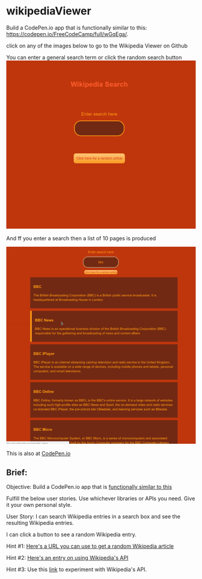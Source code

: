 # wikipediaViewer
Build a CodePen.io app that is functionally similar to this: https://codepen.io/FreeCodeCamp/full/wGqEga/.

click on any of the images below to go to the Wikipedia Viewer on Github

You can enter a general search term or click the random search button
<a href="https://appijumbo.github.io/wikipediaViewer/"><img src="./githubInfo/wikiview_1.png" width="800"></a>

And ff you enter a search then a list of 10 pages is produced

<a href="https://appijumbo.github.io/wikipediaViewer/"><img src="./githubInfo/wikiview_2.png" width="800"></a>


This is also at [CodePen.io](http://codepen.io/tom_o/pen/LGoYyW)

## Brief:

Objective: Build a CodePen.io app that is [functionally similar to this](https://codepen.io/FreeCodeCamp/full/wGqEga/)

Fulfill the below user stories. Use whichever libraries or APIs you need. Give it your own personal style.

User Story: 
I can search Wikipedia entries in a search box and see the resulting Wikipedia entries.

I can click a button to see a random Wikipedia entry.

Hint #1: [Here's a URL you can use to get a random Wikipedia article]( https://en.wikipedia.org/wiki/Special:Random)

Hint #2: [Here's an entry on using Wikipedia's API](https://www.mediawiki.org/wiki/API:Main_page)

Hint #3: Use this [link](https://en.wikipedia.org/wiki/Special:ApiSandbox#action=query&titles=Main%20Page&prop=revisions&rvprop=content&format=jsonfm) to experiment with Wikipedia's API.

